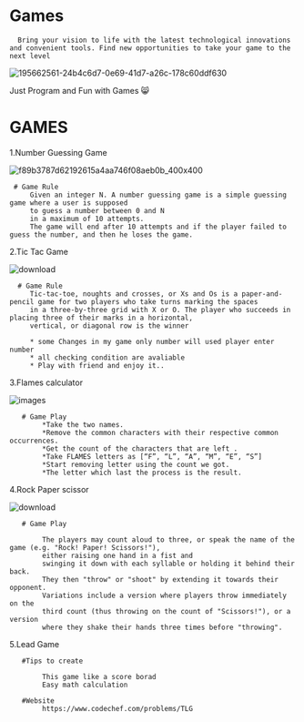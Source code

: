 # Games


   
   
      Bring your vision to life with the latest technological innovations and convenient tools. Find new opportunities to take your game to the next level

![195662561-24b4c6d7-0e69-41d7-a26c-178c60ddf630](https://user-images.githubusercontent.com/96967364/195677960-68ada30e-30a5-4e47-b104-dac32f39e608.gif)


  Just Program and Fun with Games 😸
  
  
  # GAMES
  
  
  1.Number Guessing Game
    
  ![f89b3787d62192615a4aa746f08aeb0b_400x400](https://user-images.githubusercontent.com/96967364/197390028-56cc95e0-bd73-4ff3-8b88-a3a45a7c19f0.jpeg)
  
  
     # Game Rule
         Given an integer N. A number guessing game is a simple guessing game where a user is supposed
         to guess a number between 0 and N 
         in a maximum of 10 attempts.
         The game will end after 10 attempts and if the player failed to guess the number, and then he loses the game.


  2.Tic Tac Game
  
  ![download](https://user-images.githubusercontent.com/96967364/197390173-f491a818-bac4-43d5-8324-dc0421e236d3.png)

      # Game Rule
         Tic-tac-toe, noughts and crosses, or Xs and Os is a paper-and-pencil game for two players who take turns marking the spaces 
         in a three-by-three grid with X or O. The player who succeeds in placing three of their marks in a horizontal,
         vertical, or diagonal row is the winner
         
         * some Changes in my game only number will used player enter number
         * all checking condition are avaliable
         * Play with friend and enjoy it..
         
         
         
  3.Flames calculator
  
  ![images](https://user-images.githubusercontent.com/96967364/199810649-c550d17c-e2db-410d-a003-ed902683dfb4.jpeg)
  
       # Game Play
            *Take the two names.
            *Remove the common characters with their respective common occurrences.
            *Get the count of the characters that are left .
            *Take FLAMES letters as [“F”, “L”, “A”, “M”, “E”, “S”]
            *Start removing letter using the count we got.
            *The letter which last the process is the result.
            
            
  4.Rock Paper scissor 
  
   ![download](https://user-images.githubusercontent.com/96967364/201372353-7b50b8d9-912b-4971-9dde-79deb408181c.jpeg)
   
       # Game Play
       
            The players may count aloud to three, or speak the name of the game (e.g. "Rock! Paper! Scissors!"), 
            either raising one hand in a fist and     
            swinging it down with each syllable or holding it behind their back.
            They then "throw" or "shoot" by extending it towards their opponent.
            Variations include a version where players throw immediately on the 
            third count (thus throwing on the count of "Scissors!"), or a version 
            where they shake their hands three times before "throwing".
  
  5.Lead Game
       
       #Tips to create
       
            This game like a score borad 
            Easy math calculation 
            
       #Website 
            https://www.codechef.com/problems/TLG
